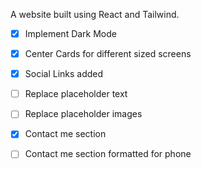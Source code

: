 A website built using React and Tailwind.
- [x] Implement Dark Mode
- [x] Center Cards for different sized screens
- [x] Social Links added
- [ ] Replace placeholder text
- [ ] Replace placeholder images
- [x] Contact me section
- [ ] Contact me section formatted for phone

